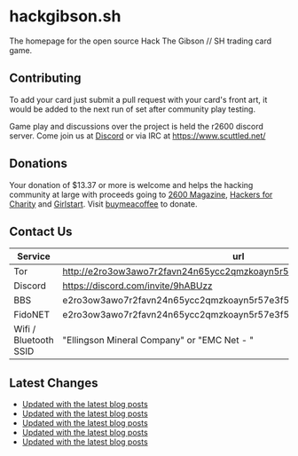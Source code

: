 # hackgibson.sh
The homepage for the open source Hack The Gibson // SH trading card game.


## Contributing

To add your card just submit a pull request with your card's front art, it would be added to the next run of set after community play testing.

Game play and discussions over the project is held the r2600 discord server. Come join us at [Discord](https://discord.com/invite/9hABUzz) or via IRC at https://www.scuttled.net/


## Donations

Your donation of $13.37 or more is welcome and helps the hacking community at large with proceeds going to [2600 Magazine](https://2600.com/), [Hackers for Charity](https://hackersforcharity.org) and [Girlstart](https://girlstart.org).  Visit [buymeacoffee](https://www.buymeacoffee.com/hackgibson.sh) to donate.


## Contact Us

Service | url
-|-
Tor | http://e2ro3ow3awo7r2favn24n65ycc2qmzkoayn5r57e3f56nvjwdcgg32ad.onion
Discord | https://discord.com/invite/9hABUzz
BBS | e2ro3ow3awo7r2favn24n65ycc2qmzkoayn5r57e3f56nvjwdcgg32ad.onion:23
FidoNET | e2ro3ow3awo7r2favn24n65ycc2qmzkoayn5r57e3f56nvjwdcgg32ad.onion:24554
Wifi / Bluetooth SSID | "Ellingson Mineral Company" or "EMC Net - <fidonet address>"

## Latest Changes
<!-- BLOG-POST-LIST:START -->
- [Updated with the latest blog posts](https://github.com/DFW2600/hackgibson.sh/commit/c89e4b8c9df01083841bef3a114a85abe310466d)
- [Updated with the latest blog posts](https://github.com/DFW2600/hackgibson.sh/commit/002f5190d8b15deb6283627e4b7c4a595962c98c)
- [Updated with the latest blog posts](https://github.com/DFW2600/hackgibson.sh/commit/4bcbfe84edb3e07d974a316fe2b0319c9decf5ed)
- [Updated with the latest blog posts](https://github.com/DFW2600/hackgibson.sh/commit/9ebf09a6630113595d30776847489e81be1673d4)
- [Updated with the latest blog posts](https://github.com/DFW2600/hackgibson.sh/commit/7a9b53c608a065d4ea24ad25f7a8831beb8fa6e0)
<!-- BLOG-POST-LIST:END -->
